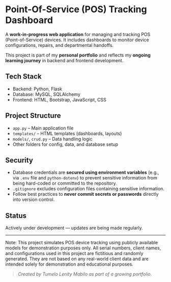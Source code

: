 # Point-Of-Service (POS) Tracking Dashboard

A **work-in-progress web application** for managing and tracking POS (Point-of-Service) devices. It includes dashboards to monitor device configurations, repairs, and departmental handoffs.

This project is part of my **personal portfolio** and reflects my **ongoing learning journey** in backend and frontend development.

## Tech Stack

- Backend: Python, Flask  
- Database: MySQL, SQLAlchemy  
- Frontend: HTML, Bootstrap, JavaScript, CSS  

## Project Structure

- `app.py` – Main application file  
- `templates/` – HTML templates (dashboards, layouts)  
- `models/`, `crud.py` – Data handling logic  
- Other folders for config, data, and database setup  

## Security

- Database credentials are **secured using environment variables** (e.g., via `.env` file and `python-dotenv`) to prevent sensitive information from being hard-coded or committed to the repository.  
- `.gitignore` excludes configuration files containing sensitive information.  
- Follow best practices to **never commit secrets or passwords** directly into version control.

## Status

Actively under development — updates are being made regularly.

---

Note: This project simulates POS device tracking using publicly available models for demonstration purposes only.
All serial numbers, client names, and configurations used in this project are fictitious and randomly generated.
They are not based on any real-world client data and are intended solely for demonstration and educational purposes.

> *Created by Tumelo Lenity Mabilo as part of a growing portfolio.*


